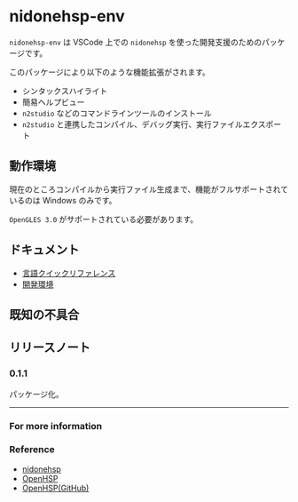 # nidonehsp-env

`nidonehsp-env` は VSCode 上での `nidonehsp` を使った開発支援のためのパッケージです。

このパッケージにより以下のような機能拡張がされます。

- シンタックスハイライト
- 簡易ヘルプビュー
- `n2studio` などのコマンドラインツールのインストール
- `n2studio` と連携したコンパイル、デバッグ実行、実行ファイルエクスポート

## 動作環境

現在のところコンパイルから実行ファイル生成まで、機能がフルサポートされているのは Windows のみです。

`OpenGLES 3.0` がサポートされている必要があります。

## ドキュメント

- [言語クイックリファレンス](./doc/quickReference.md)
- [開発環境](./doc/developEnvironment.md)

## 既知の不具合

## リリースノート

### 0.1.1

パッケージ化。

-----------------------------------------------------------------------------------------------------------

### For more information

### Reference

- [nidonehsp](https://github.com/exrd/nidonehsp)
- [OpenHSP](http://dev.onionsoft.net/trac/openhsp)
- [OpenHSP(GitHub)](https://github.com/onitama/OpenHSP)


